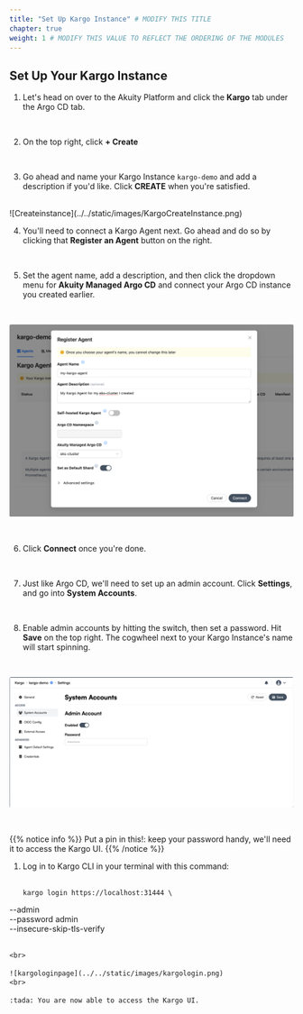 ```yaml
---
title: "Set Up Kargo Instance" # MODIFY THIS TITLE
chapter: true
weight: 1 # MODIFY THIS VALUE TO REFLECT THE ORDERING OF THE MODULES
---
```


## Set Up Your Kargo Instance
1. Let's head on over to the Akuity Platform and click the **Kargo** tab under the Argo CD tab.
<br>

2. On the top right, click **+ Create**
<br>

3. Go ahead and name your Kargo Instance ```kargo-demo``` and add a description if you'd like. Click **CREATE** when you're satisfied.
<br>
![Createinstance](../../static/images/KargoCreateInstance.png)
<br>


4. You'll need to connect a Kargo Agent next. Go ahead and do so by clicking that **Register an Agent** button on the right.
<br>


5. Set the agent name, add a description, and then click the dropdown menu for **Akuity Managed Argo CD** and connect your Argo CD instance you created earlier.
<br>

![ConnectKargoAgent](../../static/images/KargoRegisteranAgent.png)

<br>

6. Click **Connect** once you're done.
<br>

7. Just like Argo CD, we'll need to set up an admin account. Click **Settings**, and go into **System Accounts**.
<br>

8. Enable admin accounts by hitting the switch, then set a password. Hit **Save** on the top right. The cogwheel next to your Kargo Instance's name will start spinning.
<br>

![AdminAcc](../../static/images/KargoCreateAdminAcc.png)


<br>

{{% notice info %}}
Put a pin in this!: keep your password handy, we'll need it to access the Kargo UI.
{{% /notice %}}

1. Log in to Kargo CLI in your terminal with this command:
   
   
   ```shell
   
   kargo login https://localhost:31444 \
  --admin \
  --password admin \
  --insecure-skip-tls-verify

  ```

<br>

![kargologinpage](../../static/images/kargologin.png)
<br>

:tada: You are now able to access the Kargo UI.

